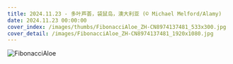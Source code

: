 ```yaml
---
title: 2024.11.23 - 多叶芦荟，袋鼠岛，澳大利亚 (© Michael Melford/Alamy)
date: 2024.11.23 00:00:00
cover_index: /images/thumbs/FibonacciAloe_ZH-CN8974137481_533x300.jpg
cover_detail: /images/FibonacciAloe_ZH-CN8974137481_1920x1080.jpg
---
```


![FibonacciAloe](/images/FibonacciAloe_ZH-CN8974137481_1920x1080.jpg)
